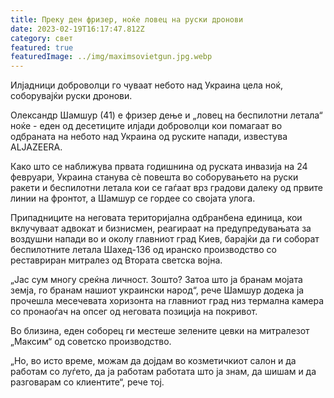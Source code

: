 ```yaml
---
title: Преку ден фризер, ноќе ловец на руски дронови
date: 2023-02-19T16:17:47.812Z
category: свет
featured: true
featuredImage: ../img/maximsovietgun.jpg.webp
---
```


Илјадници доброволци го чуваат небото над Украина цела ноќ, соборувајќи руски дронови.

Олександр Шамшур (41) е фризер дење и „ловец на беспилотни летала“ ноќе - еден од десетиците илјади доброволци кои помагаат во одбраната на небото над Украина од руските напади, известува ALJAZEERA.

Како што се наближува првата годишнина од руската инвазија на 24 февруари, Украина станува сè повешта во соборувањето на руски ракети и беспилотни летала кои се гаѓаат врз градови далеку од првите линии на фронтот, а Шамшур се гордее со својата улога.

Припадниците на неговата територијална одбранбена единица, кои вклучуваат адвокат и бизнисмен, реагираат на предупредувањата за воздушни напади во и околу главниот град Киев, барајќи да ги соборат беспилотните летала Шахед-136 од иранско производство со реставриран митралез од Втората светска војна.

„Јас сум многу среќна личност. Зошто? Затоа што ја бранам мојата земја, го бранам нашиот украински народ“, рече Шамшур додека ја прочешла месечевата хоризонта на главниот град низ термална камера со пронаоѓач на опсег од неговата позиција на покривот.

Во близина, еден соборец ги местеше зелените цевки на митралезот „Максим“ од советско производство.

„Но, во исто време, можам да дојдам во козметичкиот салон и да работам со луѓето, да ја работам работата што ја знам, да шишам и да разговарам со клиентите“, рече тој.
